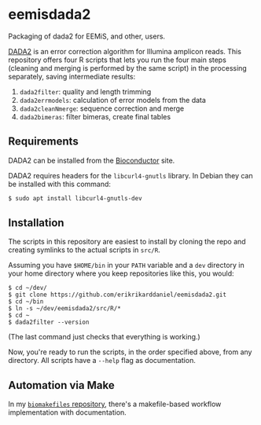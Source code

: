 # eemisdada2
Packaging of dada2 for EEMiS, and other, users.

[DADA2](http://benjjneb.github.io/dada2/) is an error correction algorithm for
Illumina amplicon reads.  This repository offers four R scripts that lets you
run the four main steps (cleaning and merging is performed by the same script)
in the processing separately, saving intermediate results: 

1. `dada2filter`: quality and length trimming
2. `dada2errmodels`: calculation of error models from the data
3. `dada2cleanNmerge`: sequence correction and merge
4. `dada2bimeras`: filter bimeras, create final tables

## Requirements

DADA2 can be installed from the 
[Bioconductor](http://bioconductor.org/packages/release/bioc/html/dada2.html)
site.

DADA2 requires headers for the `libcurl4-gnutls` library. In Debian
they can be installed with this command:

```bash
$ sudo apt install libcurl4-gnutls-dev
```

## Installation

The scripts in this repository are easiest to install by cloning the repo and 
creating symlinks to the actual scripts in `src/R`.

Assuming you have `$HOME/bin` in your `PATH` variable and a `dev` directory in
your home directory where you keep repositories like this, you would:

```
$ cd ~/dev/
$ git clone https://github.com/erikrikarddaniel/eemisdada2.git
$ cd ~/bin
$ ln -s ~/dev/eemisdada2/src/R/*
$ cd ~
$ dada2filter --version
```

(The last command just checks that everything is working.)

Now, you're ready to run the scripts, in the order specified above, from any
directory. All scripts have a `--help` flag as documentation.

## Automation via Make

In my [`biomakefiles` repository](https://github.com/erikrikarddaniel/biomakefiles),
there's a makefile-based workflow implementation with documentation.
